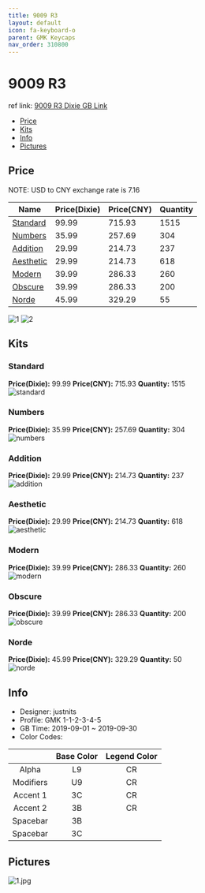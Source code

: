 ```yaml
---
title: 9009 R3 
layout: default
icon: fa-keyboard-o
parent: GMK Keycaps
nav_order: 310800
---
```


# 9009 R3 

ref link: [9009 R3 Dixie GB Link](https://dixiemech.store/collections/gmk-9009-round-3/products/gmk-9009-round-3)  

* [Price](#price)  
* [Kits](#kits)  
* [Info](#info)  
* [Pictures](#pictures)  


## Price  
NOTE: USD to CNY exchange rate is 7.16

| Name          | Price(Dixie)    |  Price(CNY) | Quantity |
| ------------- | ------------ |  ---------- | -------- |
|[Standard](#standard)|99.99|715.93|1515|
|[Numbers](#numbers)|35.99|257.69|304|
|[Addition](#addition)|29.99|214.73|237|
|[Aesthetic](#aesthetic)|29.99|214.73|618|
|[Modern](#modern)|39.99|286.33|260|
|[Obscure](#obscure)|39.99|286.33|200|
|[Norde](#norde)|45.99|329.29|55|

<img src="{{ 'assets/images/gmk-keycaps/9009r3/progress1.png' | relative_url }}" alt="1" class="image featured">
<img src="{{ 'assets/images/gmk-keycaps/9009r3/progress2.png' | relative_url }}" alt="2" class="image featured">

## Kits  
### Standard  
**Price(Dixie):** 99.99    **Price(CNY):** 715.93    **Quantity:** 1515  
<img src="{{ 'assets/images/gmk-keycaps/9009r3/kits_pics/standard.jpg' | relative_url }}" alt="standard" class="image featured">

### Numbers  
**Price(Dixie):** 35.99    **Price(CNY):** 257.69    **Quantity:** 304  
<img src="{{ 'assets/images/gmk-keycaps/9009r3/kits_pics/numbers.jpg' | relative_url }}" alt="numbers" class="image featured">

### Addition  
**Price(Dixie):** 29.99    **Price(CNY):** 214.73    **Quantity:** 237  
<img src="{{ 'assets/images/gmk-keycaps/9009r3/kits_pics/addition.jpg' | relative_url }}" alt="addition" class="image featured">

### Aesthetic  
**Price(Dixie):** 29.99    **Price(CNY):** 214.73    **Quantity:** 618  
<img src="{{ 'assets/images/gmk-keycaps/9009r3/kits_pics/aesthetic.jpg' | relative_url }}" alt="aesthetic" class="image featured">

### Modern  
**Price(Dixie):** 39.99    **Price(CNY):** 286.33    **Quantity:** 260  
<img src="{{ 'assets/images/gmk-keycaps/9009r3/kits_pics/modern.jpg' | relative_url }}" alt="modern" class="image featured">

### Obscure  
**Price(Dixie):** 39.99    **Price(CNY):** 286.33    **Quantity:** 200  
<img src="{{ 'assets/images/gmk-keycaps/9009r3/kits_pics/obscure.jpg' | relative_url }}" alt="obscure" class="image featured">

### Norde  
**Price(Dixie):** 45.99    **Price(CNY):** 329.29    **Quantity:** 50  
<img src="{{ 'assets/images/gmk-keycaps/9009r3/kits_pics/norde.jpg' | relative_url }}" alt="norde" class="image featured">


## Info  
* Designer: justnits   
* Profile: GMK 1-1-2-3-4-5  
* GB Time: 2019-09-01 ~ 2019-09-30 
* Color Codes:  

| |Base Color     | Legend Color
| :-------------: | :-------------: | :------------:
|Alpha|L9|CR
|Modifiers|U9|CR
|Accent 1|3C|CR
|Accent 2|3B|CR
|Spacebar|3B|
|Spacebar|3C|

## Pictures  
<img src="{{ 'assets/images/gmk-keycaps/9009r3/rendering_pics/1.jpg' | relative_url }}" alt="1.jpg" class="image featured">
